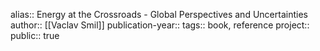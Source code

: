 alias:: Energy at the Crossroads - Global Perspectives and Uncertainties
author:: [[Vaclav Smil]] 
publication-year::
tags:: book, reference
project:: 
public:: true
